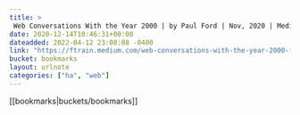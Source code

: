 ```yaml
---
title: > 
 Web Conversations With the Year 2000 | by Paul Ford | Nov, 2020 | Medium
date: 2020-12-14T10:46:31+00:00
dateadded: 2022-04-12 23:08:08 -0400
link: "https://ftrain.medium.com/web-conversations-with-the-year-2000-f0c40fb8b19c"
bucket: bookmarks
layout: urlnote
categories: ["ha", "web"]
--- 
```

 <!-- end excerpt --> 
 [[bookmarks|buckets/bookmarks]]
